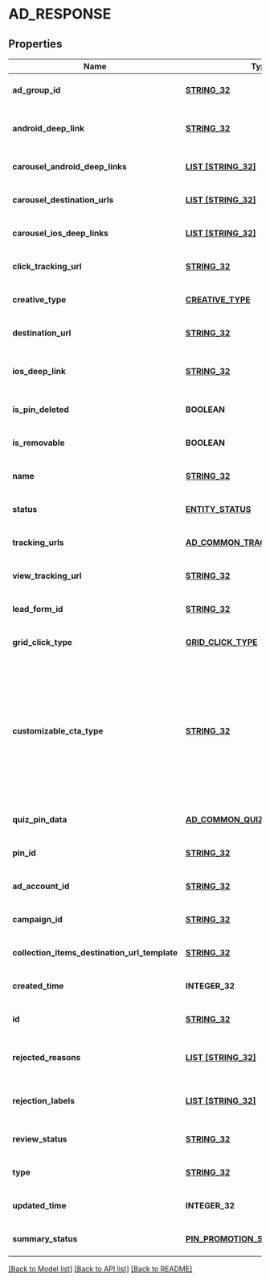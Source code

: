 # AD_RESPONSE

## Properties
Name | Type | Description | Notes
------------ | ------------- | ------------- | -------------
**ad_group_id** | [**STRING_32**](STRING_32.md) | ID of the ad group that contains the ad. | [optional] [default to null]
**android_deep_link** | [**STRING_32**](STRING_32.md) | Deep link URL for Android devices. Not currently available. Using this field will generate an error. | [optional] [default to null]
**carousel_android_deep_links** | [**LIST [STRING_32]**](STRING_32.md) | Comma-separated deep links for the carousel pin on Android. | [optional] [default to null]
**carousel_destination_urls** | [**LIST [STRING_32]**](STRING_32.md) | Comma-separated destination URLs for the carousel pin to promote. | [optional] [default to null]
**carousel_ios_deep_links** | [**LIST [STRING_32]**](STRING_32.md) | Comma-separated deep links for the carousel pin on iOS. | [optional] [default to null]
**click_tracking_url** | [**STRING_32**](STRING_32.md) | Tracking url for the ad clicks. | [optional] [default to null]
**creative_type** | [**CREATIVE_TYPE**](CreativeType.md) |  | [optional] [default to null]
**destination_url** | [**STRING_32**](STRING_32.md) | Destination URL. | [optional] [default to null]
**ios_deep_link** | [**STRING_32**](STRING_32.md) | Deep link URL for iOS devices. Not currently available. Using this field will generate an error. | [optional] [default to null]
**is_pin_deleted** | **BOOLEAN** | Is original pin deleted? | [optional] [default to null]
**is_removable** | **BOOLEAN** | Is pin repinnable? | [optional] [default to null]
**name** | [**STRING_32**](STRING_32.md) | Name of the ad - 255 chars max. | [optional] [default to null]
**status** | [**ENTITY_STATUS**](EntityStatus.md) |  | [optional] [default to null]
**tracking_urls** | [**AD_COMMON_TRACKING_URLS**](AdCommon_tracking_urls.md) |  | [optional] [default to null]
**view_tracking_url** | [**STRING_32**](STRING_32.md) | Tracking URL for ad impressions. | [optional] [default to null]
**lead_form_id** | [**STRING_32**](STRING_32.md) | Lead form ID for lead ad generation. | [optional] [default to null]
**grid_click_type** | [**GRID_CLICK_TYPE**](GridClickType.md) |  | [optional] [default to null]
**customizable_cta_type** | [**STRING_32**](STRING_32.md) | Select a call to action (CTA) to display below your ad. Available only for ads with direct links enabled. CTA options for consideration and conversion campaigns are LEARN_MORE, SHOP_NOW, BOOK_NOW, SIGN_UP, VISIT_WEBSITE, BUY_NOW, GET_OFFER, ORDER_NOW, ADD_TO_CART (for conversion campaigns with add to cart conversion events only) | [optional] [default to null]
**quiz_pin_data** | [**AD_COMMON_QUIZ_PIN_DATA**](AdCommon_quiz_pin_data.md) |  | [optional] [default to null]
**pin_id** | [**STRING_32**](STRING_32.md) | Pin ID. | [optional] [default to null]
**ad_account_id** | [**STRING_32**](STRING_32.md) | The ID of the advertiser that this ad belongs to. | [optional] [default to null]
**campaign_id** | [**STRING_32**](STRING_32.md) | ID of the ad campaign that contains this ad. | [optional] [default to null]
**collection_items_destination_url_template** | [**STRING_32**](STRING_32.md) | Destination URL template for all items within a collections drawer. | [optional] [default to null]
**created_time** | **INTEGER_32** | Pin creation time. Unix timestamp in seconds. | [optional] [default to null]
**id** | [**STRING_32**](STRING_32.md) | The ID of this ad. | [optional] [default to null]
**rejected_reasons** | [**LIST [STRING_32]**](STRING_32.md) | Enum reason why the pin was rejected. Returned if &lt;code&gt;review_status&lt;/code&gt; is \&quot;REJECTED\&quot;. | [optional] [default to null]
**rejection_labels** | [**LIST [STRING_32]**](STRING_32.md) | Text reason why the pin was rejected. Returned if &lt;code&gt;review_status&lt;/code&gt; is \&quot;REJECTED\&quot;. | [optional] [default to null]
**review_status** | [**STRING_32**](STRING_32.md) | Ad review status | [optional] [default to null]
**type** | [**STRING_32**](STRING_32.md) | Always \&quot;ad\&quot;. | [optional] [default to null]
**updated_time** | **INTEGER_32** | Last update time. Unix timestamp in seconds. | [optional] [default to null]
**summary_status** | [**PIN_PROMOTION_SUMMARY_STATUS**](PinPromotionSummaryStatus.md) | Ad summary status | [optional] [default to null]

[[Back to Model list]](../README.md#documentation-for-models) [[Back to API list]](../README.md#documentation-for-api-endpoints) [[Back to README]](../README.md)


